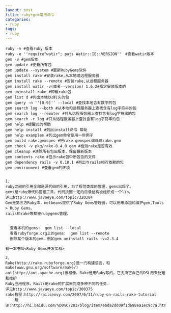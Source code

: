 ```yaml
---
layout: post
title: ruby+gem常用命令
categories:
- ruby
tags:
- ruby
---
```

	ruby -v #查看ruby 版本
	ruby -e ''require"watir"; puts Watir::IE::VERSION''　#查看watir版本
	gem -v #gem版本
	gem update #更新所有包
	gem update --system #更新RubyGems软件
	gem install rake #安装rake,从本地或远程服务器
	gem install rake --remote #安装rake,从远程服务器
	gem install watir -v(或者--version) 1.6.2#指定安装版本的
	gem uninstall rake #卸载rake包
	gem list d #列出本地以d打头的包
	gem query -n ''[0-9]'' --local #查找本地含有数字的包
	gem search log --both #从本地和远程服务器上查找含有log字符串的包
	gem search log --remoter #只从远程服务器上查找含有log字符串的包
	gem search -r log #只从远程服务器上查找含有log字符串的包
	gem help #提醒式的帮助
	gem help install #列出install命令 帮助
	gem help examples #列出gem命令使用一些例子
	gem build rake.gemspec #把rake.gemspec编译成rake.gem
	gem check -v pkg/rake-0.4.0.gem #检测rake是否有效
	gem cleanup #清除所有包旧版本，保留最新版本
	gem contents rake #显示rake包中所包含的文件
	gem dependency rails -v 0.10.1 #列出与rails相互依赖的包
	gem environment #查看gem的环境


	1,
	ruby之间的引用全部是源代码的引用，为了规范类库的管理，gems出现了。
	gems是ruby源代码管理工具，代码按照一定的目录结构被组织成一个lib。
	详见http://www.javaeye.com/topic/320384
	Gem是第三方Ruby库，netbeans提供了Ruby Gems管理器，可以用来添加和维护gem,Tools > Ruby Gems。
	rails和rake等都被rubygems管理。


	  查看本机的gems:  gem list --local 
	  看看rubyforge.org上的gems:  gem list --remote
	  删除某个版本的gem，例如gem uninstall rails -v=2.3.4

	有一本书叫<Ruby Gems开发实战>

	2,
	Rake(http://rake.rubyforge.org)是一门构建语言，和make(www.gnu.org/software/make/)
	ant(http://ant.apache.org)很相像。Rake是用Ruby写的，它支持它自己的DSL用来处理和维护
	Ruby应用程序。Rails用rake的扩展来完成多种不同的任务.
	详见http://www.javaeye.com/topic/300375
	rake教程:http://railsenvy.com/2007/6/11/ruby-on-rails-rake-tutorial
	    翻译:http://hi.baidu.com/%D0%C7203/blog/item/ebda2dd09f1d698ea1ec9c7a.html